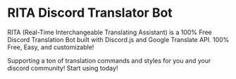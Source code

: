 # RITA Discord Translator Bot

 RITA \(Real-Time Interchangeable Translating Assistant\) is a 100% Free Discord Translation Bot built with Discord.js and Google Translate API. 100% Free, Easy, and customizable!   

 Supporting a ton of translation commands and styles for you and your discord community! Start using today!


